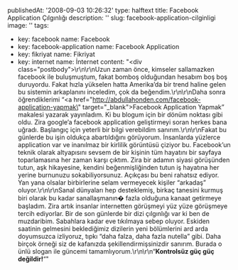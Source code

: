publishedAt: '2008-09-03 10:26:32'
type: halftext
title: Facebook Application Çılgınlığı
description: ''
slug: facebook-application-cilginligi
image: ''
tags:
  - key: facebook
    name: Facebook
  - key: facebook-application
    name: Facebook Application
  - key: fikriyat
    name: Fikriyat
  - key: internet
    name: İnternet
content: "<div class=\"postbody\">\r\n\r\nUzun zaman önce, kimseler sallamazken facebook ile buluşmuştum, fakat bomboş olduğundan hesabım boş boş duruyordu. Fakat hızla yükselen hatta Amerika’da bir trend haline gelen bu sistemin arkaplanını inceledim, çok da beğendim.\r\n\r\nDaha sonra öğrendiklerimi “<a href=\"http://abdullahonden.com/facebook-application-yapmak\" target=\"_blank\">Facebook Application Yapmak</a>” makalesi yazarak yayınladım. Ki bu blogum için bir dönüm noktası gibi oldu. Zira google’a facebook application geliştirmeyi soran herkes bana uğradı. Başlangıç için yeterli bir bilgi verebildim sanırım.\r\n\r\nFakat bu günlerde bu işin oldukça abartıldığını görüyorum. İnsanlarda yüzlerce application var ve inanılmaz bir kirlilik görüntüsü çiziyor bu. Facebook’un teknik olarak altyapısını sevsem de bir kişinin tüm hayatını bir sayfaya toparlamasına her zaman karşı çıktım. Zira bir adamın siyasi görüşünden tutun, aşk hikayesine, kendini beğenmişliğinden tutun iş hayatına her yerine burnunuzu sokabiliyorsunuz. Açıkçası bu beni rahatsız ediyor. Yan yana olsalar birbirlerine selam vermeyecek kişiler “arkadaş” oluyor.\r\n\r\nSanal dünyaları hep desteklemiş, birkaç tanesini kurmuş biri olarak bu kadar sanallaşmanın� fazla olduğuna kanaat getirmeye başladım. Zira artık insanlar internetten görüşmeyi yüz yüze görüşmeye tercih ediyorlar. Bir de son günlerde bir dizi çılgınlığı var ki ben de muzdaribim. Sabahlara kadar eve tıkılmaya sebep oluyor. Eskiden saatinin gelmesini beklediğimiz dizilerin yeni bölümlerini ard arda doyumsuzca izliyoruz, tıpkı “daha falza, daha fazla nutella” gibi. Daha birçok örneği siz de kafanızda şekillendirmişsinizdir sanırım. Burada o ünlü slogan ile güncemi tamamlıyorum.\r\n\r\n“<strong>Kontrolsüz güç güç değildir!</strong>“</div>"
